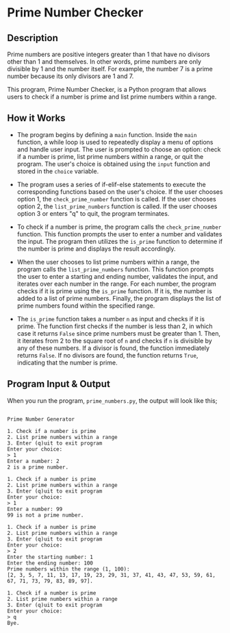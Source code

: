 # Prime Number Checker

## Description

Prime numbers are positive integers greater than 1 that have no divisors other than 1 and themselves. In other words, prime numbers are only divisible by 1 and the number itself. For example, the number 7 is a prime number because its only divisors are 1 and 7.

This program, Prime Number Checker, is a Python program that allows users to check if a number is prime and list prime numbers within a range.

## How it Works

- The program begins by defining a `main` function. Inside the `main` function, a while loop is used to repeatedly display a menu of options and handle user input. The user is prompted to choose an option: check if a number is prime, list prime numbers within a range, or quit the program. The user's choice is obtained using the `input` function and stored in the `choice` variable.

- The program uses a series of if-elif-else statements to execute the corresponding functions based on the user's choice. If the user chooses option 1, the `check_prime_number` function is called. If the user chooses option 2, the `list_prime_numbers` function is called. If the user chooses option 3 or enters "q" to quit, the program terminates.

- To check if a number is prime, the program calls the `check_prime_number` function. This function prompts the user to enter a number and validates the input. The program then utilizes the `is_prime` function to determine if the number is prime and displays the result accordingly.

- When the user chooses to list prime numbers within a range, the program calls the `list_prime_numbers` function. This function prompts the user to enter a starting and ending number, validates the input, and iterates over each number in the range. For each number, the program checks if it is prime using the `is_prime` function. If it is, the number is added to a list of prime numbers. Finally, the program displays the list of prime numbers found within the specified range.

- The `is_prime` function takes a number `n` as input and checks if it is prime. The function first checks if the number is less than 2, in which case it returns `False` since prime numbers must be greater than 1. Then, it iterates from 2 to the square root of `n` and checks if `n` is divisible by any of these numbers. If a divisor is found, the function immediately returns `False`. If no divisors are found, the function returns `True`, indicating that the number is prime.



## Program Input & Output

When you run the program, `prime_numbers.py`, the output will look like this;

```

Prime Number Generator

1. Check if a number is prime
2. List prime numbers within a range
3. Enter (q)uit to exit program
Enter your choice:
> 1
Enter a number: 2
2 is a prime number.

1. Check if a number is prime
2. List prime numbers within a range
3. Enter (q)uit to exit program
Enter your choice:
> 1
Enter a number: 99
99 is not a prime number.

1. Check if a number is prime
2. List prime numbers within a range
3. Enter (q)uit to exit program
Enter your choice:
> 2
Enter the starting number: 1
Enter the ending number: 100
Prime numbers within the range (1, 100):
[2, 3, 5, 7, 11, 13, 17, 19, 23, 29, 31, 37, 41, 43, 47, 53, 59, 61, 67, 71, 73, 79, 83, 89, 97].

1. Check if a number is prime
2. List prime numbers within a range
3. Enter (q)uit to exit program
Enter your choice:
> q
Bye.
```